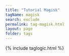 ```yaml
---
title: "Tutorial Magisk"
tagName: magisk
search: exclude
permalink: tag-magisk.html
layout: page
folder: tags
---
```

{% include taglogic.html %}